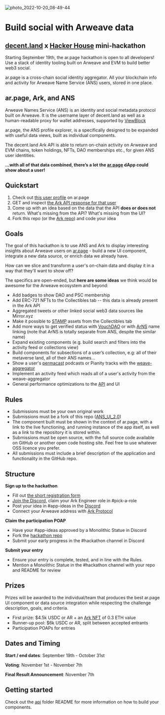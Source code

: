 ![photo_2022-10-20_08-49-44](https://user-images.githubusercontent.com/69069725/196877043-b7e07153-1281-48a0-a834-53d77d9c4bc7.jpg)

# Build social with Arweave data
## [decent.land](https://decent.land) x [Hacker House](https://twitter.com/hackerhouse_cn) mini-hackathon

Starting September 19th, the ar.page hackathon is open to all developers! Use a stack of identity tooling built on Arweave and EVM to build better web3 social.

ar.page is a cross-chain social identity aggregator. All your blockchain info and activity for Arweave Name Service (ANS) users, stored in one place.

## ar.page, Ark, and ANS

Arweave Names Service (ANS) is an identity and social metadata protocol built on Arweave. It is the username layer of decent.land as well as a human-readable proxy for wallet addresses, supported by [ViewBlock](https://v2.viewblock.io/)

ar.page, the ANS profile explorer, is a specifically designed to be expanded with useful data views, built as individual components.

The decent.land Ark API is able to return on-chain activity on Arweave and EVM chains, token holdings, NFTs, DAO memberships etc., for given ANS user identities.

**…with all of that data combined, there’s a lot the [ar.page](http://ar.page) dApp could show about a user!**

## Quickstart

1. Check out [this user profile](https://xy.ar.page) on ar.page
2. GET and inspect [the Ark API response for that user](http://ark-api.decent.land/v1/profile/arweave/kaYP9bJtpqON8Kyy3RbqnqdtDBDUsPTQTNUCvZtKiFI)
3. Come up with an idea based on the data that the API **does or does not** return. What's missing from the API? What's missing from the UI?
4. Fork this repo (or the [Ark repo](https://github.com/decentldotland/ark-network)) and code your idea

## Goals

The goal of this hackathon is to use ANS and Ark to display interesting insights about Arweave users on [ar.page](https://ar.page) - build a new UI component, integrate a new data source, or enrich data we already have.

How can we slice and transform a user's on-chain data and display it in a way that they'll want to show off?

The specifics are open-ended, but **here are some ideas** we think would be awesome for the Arweave ecosystem and beyond:

- Add badges to show DAO and PSC membership
- Add ERC-721 NFTs to the Collectibles tab -- this data is already present in the Ark API
- Aggregated tweets or other linked social web3 data sources like Mirror.xyz
- Make it possible to [STAMP](https://stamps.live) assets from the Collectibles tab
- Add more ways to get verified status with [VouchDAO](https://vouchdao.xyz) or with [ArNS](https://ar.io/arns) name linking (note that ArNS is totally separate from ANS, despite the similar name)
- Expand existing components (e.g. build search and filters into the activity feed or collections view)
- Build components for subsections of a user’s collection, e.g: all of their metaverse land, all of their ANS names…
- Show a user's [permacast](https://permacast.dev) podcasts or Pianity tracks with the [weave-aggregator](https://github.com/decentldotland/weave-aggregator)
- Implement an activity feed which reads all of a user's activity from the weave-aggregator
- General performance optimizations to the [API](https://github.com/decentldotland/ark-network) and UI

## Rules

- Submissions must be your own original work
- Submissions must be a fork of this repo ([ANS_UI_2.0](https://github.com/decentldotland/ANS_UI_2.0))
- The component built must be shown in the context of ar.page, with a link to the live functioning, and running instance of the app itself, as well as a link to the repository it is stored within.
- Submissions must be open source, with the full source code available on GitHub or another open code hosting site. Feel free to use whatever OSS licence you prefer.
- All submissions must include a brief description of the application and functionality in the GitHub repo.

## Structure

**Sign up to the hackathon**

- Fill out [the short registration form](https://forms.gle/evsxaX63nGHgn3DD7)
- [Join the Discord](http://discord.gg/decentland), claim your Ark Engineer role in #pick-a-role
- Post your idea in #app-ideas in the [Discord](http://discord.gg/decentland)
- Connect your Arweave address with [Ark Protocol](http://ark.decent.land)

**Claim the participation POAP**

- Have your #app-ideas approved by a Monolithic Statue in Discord
- Fork the [hackathon repo](https://github.com/decentldotland/ANS_UI_2.0/tree/UI2.0/components_new/user/hackathon)
- Submit your early progress in the #hackathon channel in Discord

**Submit your entry**

- Ensure your entry is complete, tested, and in line with the Rules.
- Mention a Monolithic Statue in the #hackathon channel with your repo and README for review

## Prizes

Prizes will be awarded to the individual/team that produces the best ar.page UI component or data source integration while respecting the challenge description, goals, and criteria.

- First prize: $4.5k USDC or AR + an [Ark NFT](http://mint.decent.land) of 0.3 ETH value
- Runner-up pool: $6k USDC or AR, split between accepted entrants
- Participation POAPs for entries

## Dates and Timing
**Start / end dates**: September 19th - October 31st

**Voting**: November 1st - November 7th

**Final Result Announcement**: November 7th

## Getting started

Check out the [api](./api) folder README for more information on how to build your components.
